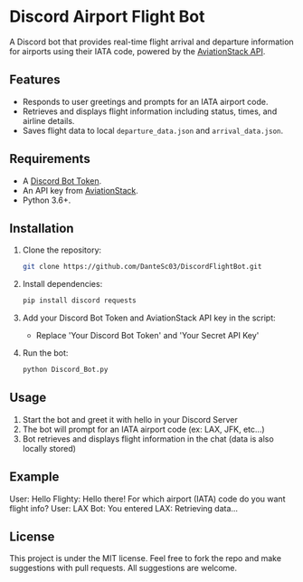 # Discord Airport Flight Bot

A Discord bot that provides real-time flight arrival and departure information for airports using their IATA code, powered by the [AviationStack API](https://aviationstack.com/).

## Features
- Responds to user greetings and prompts for an IATA airport code.
- Retrieves and displays flight information including status, times, and airline details.
- Saves flight data to local `departure_data.json` and `arrival_data.json`.

## Requirements
- A [Discord Bot Token](https://discord.com/developers/applications).
- An API key from [AviationStack](https://aviationstack.com/).
- Python 3.6+.

## Installation
1. Clone the repository:
   ```bash
   git clone https://github.com/DanteSc03/DiscordFlightBot.git

2. Install dependencies:
    ```bash
    pip install discord requests

3. Add your Discord Bot Token and AviationStack API key in the script:
    - Replace 'Your Discord Bot Token' and 'Your Secret API Key'

4. Run the bot:
    ```bash 
    python Discord_Bot.py

## Usage
1. Start the bot and greet it with hello in your Discord Server
2. The bot will prompt for an IATA airport code (ex: LAX, JFK, etc...)
3. Bot retrieves and displays flight information in the chat (data is also locally stored)

## Example
User: Hello
Flighty: Hello there! For which airport (IATA) code do you want flight info?
User: LAX
Bot: You entered LAX: Retrieving data...

## License
This project is under the MIT license. Feel free to fork the repo and make suggestions with pull requests. All suggestions are welcome.
